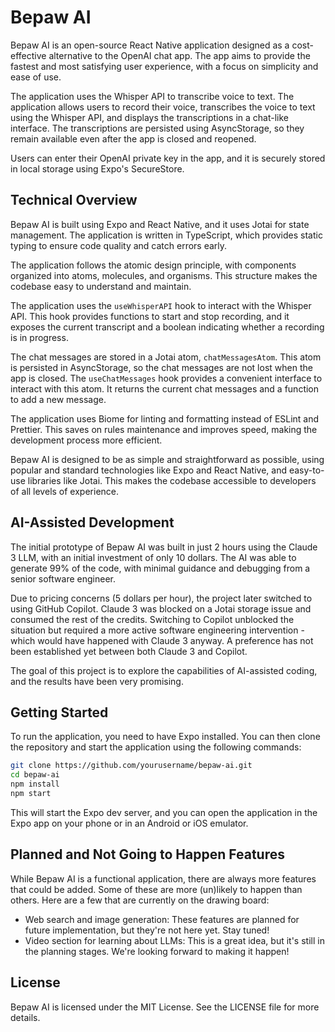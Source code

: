 # Bepaw AI

Bepaw AI is an open-source React Native application designed as a cost-effective alternative to the OpenAI chat app. The app aims to provide the fastest and most satisfying user experience, with a focus on simplicity and ease of use.

The application uses the Whisper API to transcribe voice to text. The application allows users to record their voice, transcribes the voice to text using the Whisper API, and displays the transcriptions in a chat-like interface. The transcriptions are persisted using AsyncStorage, so they remain available even after the app is closed and reopened.

Users can enter their OpenAI private key in the app, and it is securely stored in local storage using Expo's SecureStore.

## Technical Overview

Bepaw AI is built using Expo and React Native, and it uses Jotai for state management. The application is written in TypeScript, which provides static typing to ensure code quality and catch errors early.

The application follows the atomic design principle, with components organized into atoms, molecules, and organisms. This structure makes the codebase easy to understand and maintain.

The application uses the `useWhisperAPI` hook to interact with the Whisper API. This hook provides functions to start and stop recording, and it exposes the current transcript and a boolean indicating whether a recording is in progress.

The chat messages are stored in a Jotai atom, `chatMessagesAtom`. This atom is persisted in AsyncStorage, so the chat messages are not lost when the app is closed. The `useChatMessages` hook provides a convenient interface to interact with this atom. It returns the current chat messages and a function to add a new message.

The application uses Biome for linting and formatting instead of ESLint and Prettier. This saves on rules maintenance and improves speed, making the development process more efficient.

Bepaw AI is designed to be as simple and straightforward as possible, using popular and standard technologies like Expo and React Native, and easy-to-use libraries like Jotai. This makes the codebase accessible to developers of all levels of experience.

## AI-Assisted Development

The initial prototype of Bepaw AI was built in just 2 hours using the Claude 3 LLM, with an initial investment of only 10 dollars. The AI was able to generate 99% of the code, with minimal guidance and debugging from a senior software engineer.

Due to pricing concerns (5 dollars per hour), the project later switched to using GitHub Copilot. Claude 3 was blocked on a Jotai storage issue and consumed the rest of the credits. Switching to Copilot unblocked the situation but required a more active software engineering intervention - which would have happened with Claude 3 anyway. A preference has not been established yet between both Claude 3 and Copilot.

The goal of this project is to explore the capabilities of AI-assisted coding, and the results have been very promising.

## Getting Started

To run the application, you need to have Expo installed. You can then clone the repository and start the application using the following commands:

```bash
git clone https://github.com/yourusername/bepaw-ai.git
cd bepaw-ai
npm install
npm start
```

This will start the Expo dev server, and you can open the application in the Expo app on your phone or in an Android or iOS emulator.

## Planned and Not Going to Happen Features

While Bepaw AI is a functional application, there are always more features that could be added. Some of these are more (un)likely to happen than others. Here are a few that are currently on the drawing board:

- Web search and image generation: These features are planned for future implementation, but they're not here yet. Stay tuned!
- Video section for learning about LLMs: This is a great idea, but it's still in the planning stages. We're looking forward to making it happen!

## License

Bepaw AI is licensed under the MIT License. See the LICENSE file for more details.